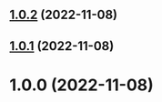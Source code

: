 ## [1.0.2](https://github.com/bubkoo/find-monorepo-root/compare/v1.0.1...v1.0.2) (2022-11-08)

## [1.0.1](https://github.com/bubkoo/find-monorepo-root/compare/v1.0.0...v1.0.1) (2022-11-08)

# 1.0.0 (2022-11-08)
